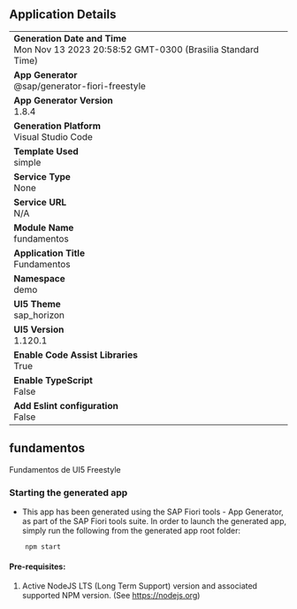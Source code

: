 ## Application Details
|               |
| ------------- |
|**Generation Date and Time**<br>Mon Nov 13 2023 20:58:52 GMT-0300 (Brasilia Standard Time)|
|**App Generator**<br>@sap/generator-fiori-freestyle|
|**App Generator Version**<br>1.8.4|
|**Generation Platform**<br>Visual Studio Code|
|**Template Used**<br>simple|
|**Service Type**<br>None|
|**Service URL**<br>N/A
|**Module Name**<br>fundamentos|
|**Application Title**<br>Fundamentos|
|**Namespace**<br>demo|
|**UI5 Theme**<br>sap_horizon|
|**UI5 Version**<br>1.120.1|
|**Enable Code Assist Libraries**<br>True|
|**Enable TypeScript**<br>False|
|**Add Eslint configuration**<br>False|

## fundamentos

Fundamentos de UI5 Freestyle

### Starting the generated app

-   This app has been generated using the SAP Fiori tools - App Generator, as part of the SAP Fiori tools suite.  In order to launch the generated app, simply run the following from the generated app root folder:

```
    npm start
```

#### Pre-requisites:

1. Active NodeJS LTS (Long Term Support) version and associated supported NPM version.  (See https://nodejs.org)



